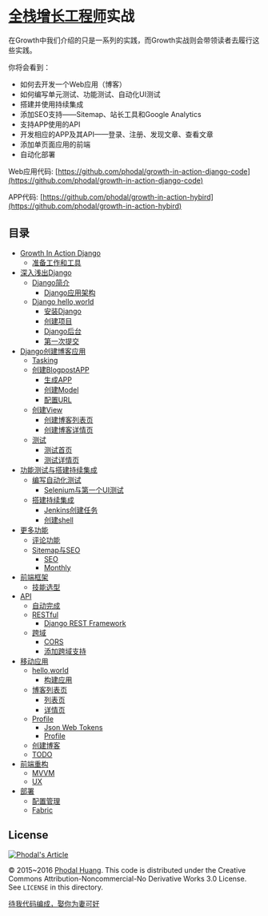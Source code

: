 [全栈增长工程师](https://github.com/phodal/growth-ebook)实战
===

在Growth中我们介绍的只是一系列的实践，而Growth实战则会带领读者去履行这些实践。

你将会看到：

 - 如何去开发一个Web应用（博客）
 - 如何编写单元测试、功能测试、自动化UI测试
 - 搭建并使用持续集成
 - 添加SEO支持——Sitemap、站长工具和Google Analytics
 - 支持APP使用的API
 - 开发相应的APP及其API——登录、注册、发现文章、查看文章
 - 添加单页面应用的前端
 - 自动化部署

Web应用代码: [https://github.com/phodal/growth-in-action-django-code](https://github.com/phodal/growth-in-action-django-code)

APP代码: [https://github.com/phodal/growth-in-action-hybird](https://github.com/phodal/growth-in-action-hybird)

目录
---
*   [Growth In Action Django](#growth-in-action-django)
    *   [准备工作和工具](#准备工作和工具)
*   [深入浅出Django](#深入浅出django)
    *   [Django简介](#django简介)
        *   [Django应用架构](#django应用架构)
    *   [Django hello,world](#django-helloworld)
        *   [安装Django](#安装django)
        *   [创建项目](#创建项目)
        *   [Django后台](#django后台)
        *   [第一次提交](#第一次提交)
*   [Django创建博客应用](#django创建博客应用)
    *   [Tasking](#tasking)
    *   [创建BlogpostAPP](#创建blogpostapp)
        *   [生成APP](#生成app)
        *   [创建Model](#创建model)
        *   [配置URL](#配置url)
    *   [创建View](#创建view)
        *   [创建博客列表页](#创建博客列表页)
        *   [创建博客详情页](#创建博客详情页)
    *   [测试](#测试)
        *   [测试首页](#测试首页)
        *   [测试详情页](#测试详情页)
*   [功能测试与搭建持续集成](#功能测试与搭建持续集成)
    *   [编写自动化测试](#编写自动化测试)
        *   [Selenium与第一个UI测试](#selenium与第一个ui测试)
    *   [搭建持续集成](#搭建持续集成)
        *   [Jenkins创建任务](#jenkins创建任务)
        *   [创建shell](#创建shell)
*   [更多功能](#更多功能)
    *   [评论功能](#评论功能)
    *   [Sitemap与SEO](#sitemap与seo)
        *   [SEO](#seo)
        *   [Monthly](#monthly)
*   [前端框架](#前端框架)
    *   [技能选型](#技能选型)
*   [API](#api)
    *   [自动完成](#自动完成)
    *   [RESTful](#restful)
        *   [Django REST Framework](#django-rest-framework)
    *   [跨域](#跨域)
        *   [CORS](#cors)
        *   [添加跨域支持](#添加跨域支持)
*   [移动应用](#移动应用)
    *   [hello,world](#helloworld)
        *   [构建应用](#构建应用)
    *   [博客列表页](#博客列表页)
        *   [列表页](#列表页)
        *   [详情页](#详情页)
    *   [Profile](#profile)
        *   [Json Web Tokens](#json-web-tokens)
        *   [Profile](#profile-1)
    *   [创建博客](#创建博客)
    *   [TODO](#todo)
*   [前端重构](#前端重构)
    *   [MVVM](#mvvm)
    *   [UX](#ux)
*   [部署](#部署)
    *   [配置管理](#配置管理)
    *   [Fabric](#fabric)
    
License
---

[![Phodal's Article](http://brand.phodal.com/shields/article-small.svg)](https://www.phodal.com/)

© 2015~2016 [Phodal Huang](https://www.phodal.com). This code is distributed under the Creative Commons Attribution-Noncommercial-No Derivative Works 3.0  License. See `LICENSE` in this directory.

[待我代码编成，娶你为妻可好](http://www.xuntayizhan.com/blog/ji-ke-ai-qing-zhi-er-shi-dai-wo-dai-ma-bian-cheng-qu-ni-wei-qi-ke-hao-wan/)
